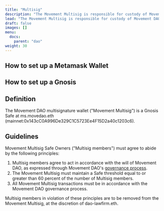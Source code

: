 ```yaml
---
title: "Multisig"
description: "The Movement Multisig is responsible for custody of Movement DAO's treasury and the execution of onchain Movement Multisig actions described in Movement DAO governance proposals."
lead: "The Movement Multisig is responsible for custody of Movement DAO's treasury and the execution of onchain Movement Multisig actions described in Movement DAO governance proposals."
draft: false
images: []
menu:
  docs:
    parent: "dao"
weight: 30
---
```


## How to set up a Metamask Wallet

## How to set up a Gnosis 

## Definition

The Movement DAO multisignature wallet ("Movement Multisig") is a Gnosis Safe at ms.movedao.eth (mainnet:0x143cC0A996De329C1C5723Ee4F15D2a40c1203c6).

## Guidelines

Movement Multisig Safe Owners ("Multisig members") must agree to abide by the following principles:

1. Multisig members agree to act in accordance with the will of Movement DAO, as expressed through Movement DAO's [governance process](../governance).
2. The Movement Multisig must maintain a Safe threshold equal to or greater than 60 percent of the number of Multisig members.
3. All Movement Multisig transactions must be in accordance with the Movement DAO governance process.

Multisig members in violation of these principles are to be removed from the Movement Multisig, at the discretion of dao-lawfirm.eth.

